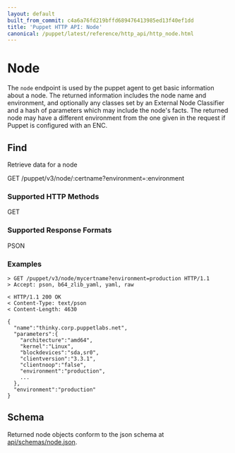 ```yaml
---
layout: default
built_from_commit: c4a6a76fd219bffd689476413985ed13f40ef1dd
title: 'Puppet HTTP API: Node'
canonical: /puppet/latest/reference/http_api/http_node.html
---
```


Node
====

The `node` endpoint is used by the puppet agent to get basic information
about a node. The returned information includes the node name and
environment, and optionally any classes set by an External Node
Classifier and a hash of parameters which may include the node's facts.
The returned node may have a different environment from the one given in
the request if Puppet is configured with an ENC.

Find
----

Retrieve data for a node

  GET /puppet/v3/node/:certname?environment=:environment


### Supported HTTP Methods

GET

### Supported Response Formats

PSON

### Examples

    > GET /puppet/v3/node/mycertname?environment=production HTTP/1.1
    > Accept: pson, b64_zlib_yaml, yaml, raw

    < HTTP/1.1 200 OK
    < Content-Type: text/pson
    < Content-Length: 4630

    {
      "name":"thinky.corp.puppetlabs.net",
      "parameters":{
        "architecture":"amd64",
        "kernel":"Linux",
        "blockdevices":"sda,sr0",
        "clientversion":"3.3.1",
        "clientnoop":"false",
        "environment":"production",
        ...
      },
      "environment":"production"
    }

Schema
------

Returned node objects conform to the json schema at
[api/schemas/node.json](../schemas/node.json).
